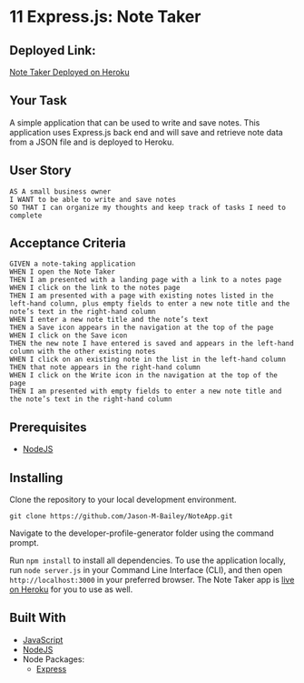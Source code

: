 # 11 Express.js: Note Taker

## Deployed Link:
[Note Taker Deployed on Heroku](https://jasons-note-app.herokuapp.com/notes)

## Your Task

A simple application that can be used to write and save notes. This application uses Express.js back end and will save and retrieve note data from a JSON file and is deployed to Heroku.

## User Story
```
AS A small business owner
I WANT to be able to write and save notes
SO THAT I can organize my thoughts and keep track of tasks I need to complete
```
## Acceptance Criteria
```
GIVEN a note-taking application
WHEN I open the Note Taker
THEN I am presented with a landing page with a link to a notes page 
WHEN I click on the link to the notes page
THEN I am presented with a page with existing notes listed in the left-hand column, plus empty fields to enter a new note title and the note’s text in the right-hand column 
WHEN I enter a new note title and the note’s text
THEN a Save icon appears in the navigation at the top of the page 
WHEN I click on the Save icon
THEN the new note I have entered is saved and appears in the left-hand column with the other existing notes 
WHEN I click on an existing note in the list in the left-hand column
THEN that note appears in the right-hand column 
WHEN I click on the Write icon in the navigation at the top of the page
THEN I am presented with empty fields to enter a new note title and the note’s text in the right-hand column 
```

## Prerequisites
* [NodeJS](https://nodejs.org/)

## Installing

Clone the repository to your local development environment.

```
git clone https://github.com/Jason-M-Bailey/NoteApp.git
```

Navigate to the developer-profile-generator folder using the command prompt.

Run `npm install` to install all dependencies. To use the application locally, run `node server.js` in your Command Line Interface (CLI), and then open `http://localhost:3000` in your preferred browser. The Note Taker app is [live on Heroku](https://jasons-note-app.herokuapp.com/notes) for you to use as well.

## Built With
* [JavaScript](https://developer.mozilla.org/en-US/docs/Web/JavaScript)
* [NodeJS](https://nodejs.org/)
* Node Packages:
    * [Express](https://www.npmjs.com/package/express)